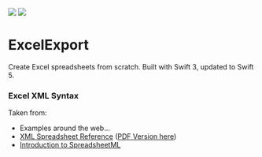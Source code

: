 ![](https://github.com/huguesf/ExcelExport/workflows/Build/badge.svg)
![](https://github.com/huguesf/ExcelExport/workflows/Lint/badge.svg)

# ExcelExport

Create Excel spreadsheets from scratch. Built with Swift 3, updated to Swift 5.


### Excel XML Syntax
Taken from:
- Examples around the web...
- [XML Spreadsheet Reference](https://msdn.microsoft.com/en-us/library/aa140066(office.10).aspx) ([PDF Version here](https://xa.yimg.com/kq/groups/64559703/1416043006/name/EXCELXML.PDF))
- [Introduction to SpreadsheetML](http://m8y.org/Microsoft_Office_2003_XML_Reference_Schemas/Help/html/spreadsheetml_HV01151864.htm)
